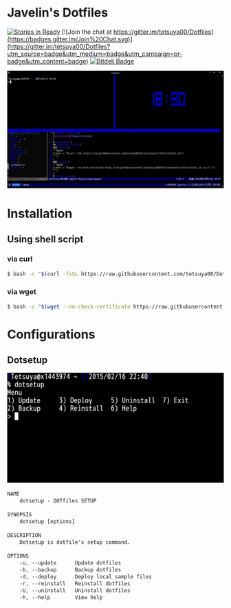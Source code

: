 # Javelin's Dotfiles

[![Stories in Ready](https://badge.waffle.io/tetsuya00/Dotfiles.png?label=ready&title=Ready)](https://waffle.io/tetsuya00/Dotfiles)
[![Join the chat at https://gitter.im/tetsuya00/Dotfiles](https://badges.gitter.im/Join%20Chat.svg)](https://gitter.im/tetsuya00/Dotfiles?utm_source=badge&utm_medium=badge&utm_campaign=pr-badge&utm_content=badge)
[![Bitdeli Badge](https://d2weczhvl823v0.cloudfront.net/tetsuya00/dotfiles/trend.png)](https://bitdeli.com/free "Bitdeli Badge")

![Screenshot](/Images/Screenshot.png)

# Installation
## Using shell script
### via curl
```bash
$ bash -c "$(curl -fsSL https://raw.githubusercontent.com/tetsuya00/Dotfiles/master/Tools/install.bash)"
```

### via wget
```bash
$ bash -c "$(wget --no-check-certificate https://raw.githubusercontent.com/tetsuya00/Dotfiles/master/Tools/install.bash -q -O -)"
```

# Configurations
## Dotsetup
![dotsetup](/Images/dotsetup.png)

    NAME
        dotsetup - DOTfiles SETUP

    SYNOPSIS
        dotsetup [options]

    DESCRIPTION
        Dotsetup is dotfile's setup command.

    OPTIONS
        -u, --update      Update dotfiles
        -b, --backup      Backup dotfiles
        -d, --deploy      Deploy local sample files
        -r, --reinstall   Reinstall dotfiles
        -U, --uninstall   Uninstall dotfiles
        -h, --help        View help

